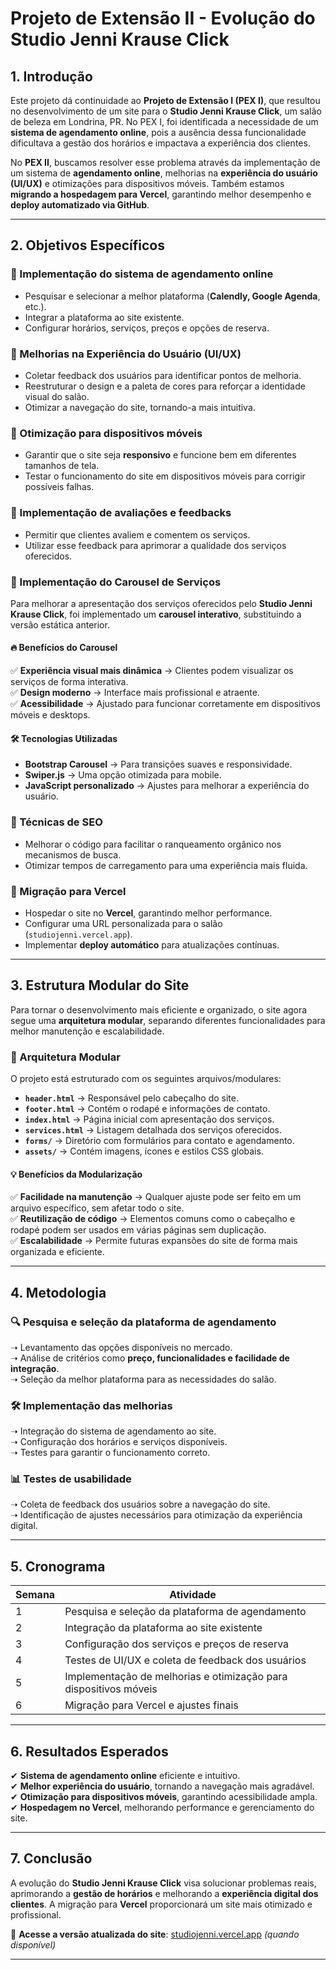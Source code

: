 # **Projeto de Extensão II - Evolução do Studio Jenni Krause Click**

## **1. Introdução**
Este projeto dá continuidade ao **Projeto de Extensão I (PEX I)**, que resultou no desenvolvimento de um site para o **Studio Jenni Krause Click**, um salão de beleza em Londrina, PR. No PEX I, foi identificada a necessidade de um **sistema de agendamento online**, pois a ausência dessa funcionalidade dificultava a gestão dos horários e impactava a experiência dos clientes.

No **PEX II**, buscamos resolver esse problema através da implementação de um sistema de **agendamento online**, melhorias na **experiência do usuário (UI/UX)** e otimizações para dispositivos móveis. Também estamos **migrando a hospedagem para Vercel**, garantindo melhor desempenho e **deploy automatizado via GitHub**.

---

## **2. Objetivos Específicos**
### **📅 Implementação do sistema de agendamento online**
- Pesquisar e selecionar a melhor plataforma (**Calendly, Google Agenda**, etc.).
- Integrar a plataforma ao site existente.
- Configurar horários, serviços, preços e opções de reserva.

### **🎨 Melhorias na Experiência do Usuário (UI/UX)**
- Coletar feedback dos usuários para identificar pontos de melhoria.
- Reestruturar o design e a paleta de cores para reforçar a identidade visual do salão.
- Otimizar a navegação do site, tornando-a mais intuitiva.

### **📱 Otimização para dispositivos móveis**
- Garantir que o site seja **responsivo** e funcione bem em diferentes tamanhos de tela.
- Testar o funcionamento do site em dispositivos móveis para corrigir possíveis falhas.

### **🌟 Implementação de avaliações e feedbacks**
- Permitir que clientes avaliem e comentem os serviços.
- Utilizar esse feedback para aprimorar a qualidade dos serviços oferecidos.

### **🎡 Implementação do Carousel de Serviços**
Para melhorar a apresentação dos serviços oferecidos pelo **Studio Jenni Krause Click**, foi implementado um **carousel interativo**, substituindo a versão estática anterior.  

#### **🔥 Benefícios do Carousel**
✅ **Experiência visual mais dinâmica** → Clientes podem visualizar os serviços de forma interativa.  
✅ **Design moderno** → Interface mais profissional e atraente.  
✅ **Acessibilidade** → Ajustado para funcionar corretamente em dispositivos móveis e desktops.  

#### **🛠 Tecnologias Utilizadas**
- **Bootstrap Carousel** → Para transições suaves e responsividade.  
- **Swiper.js** → Uma opção otimizada para mobile.  
- **JavaScript personalizado** → Ajustes para melhorar a experiência do usuário.  

### **🔎 Técnicas de SEO**
- Melhorar o código para facilitar o ranqueamento orgânico nos mecanismos de busca.
- Otimizar tempos de carregamento para uma experiência mais fluida.

### **🚀 Migração para Vercel**
- Hospedar o site no **Vercel**, garantindo melhor performance.
- Configurar uma URL personalizada para o salão (`studiojenni.vercel.app`).
- Implementar **deploy automático** para atualizações contínuas.

---

## **3. Estrutura Modular do Site**
Para tornar o desenvolvimento mais eficiente e organizado, o site agora segue uma **arquitetura modular**, separando diferentes funcionalidades para melhor manutenção e escalabilidade.

### **📂 Arquitetura Modular**
O projeto está estruturado com os seguintes arquivos/modulares:
- **`header.html`** → Responsável pelo cabeçalho do site.
- **`footer.html`** → Contém o rodapé e informações de contato.
- **`index.html`** → Página inicial com apresentação dos serviços.
- **`services.html`** → Listagem detalhada dos serviços oferecidos.
- **`forms/`** → Diretório com formulários para contato e agendamento.
- **`assets/`** → Contém imagens, ícones e estilos CSS globais.

#### **💡 Benefícios da Modularização**
✅ **Facilidade na manutenção** → Qualquer ajuste pode ser feito em um arquivo específico, sem afetar todo o site.  
✅ **Reutilização de código** → Elementos comuns como o cabeçalho e rodapé podem ser usados em várias páginas sem duplicação.  
✅ **Escalabilidade** → Permite futuras expansões do site de forma mais organizada e eficiente.  

---

## **4. Metodologia**
### **🔍 Pesquisa e seleção da plataforma de agendamento**
➝ Levantamento das opções disponíveis no mercado.  
➝ Análise de critérios como **preço, funcionalidades e facilidade de integração**.  
➝ Seleção da melhor plataforma para as necessidades do salão.  

### **🛠 Implementação das melhorias**
➝ Integração do sistema de agendamento ao site.  
➝ Configuração dos horários e serviços disponíveis.  
➝ Testes para garantir o funcionamento correto.  

### **📊 Testes de usabilidade**
➝ Coleta de feedback dos usuários sobre a navegação do site.  
➝ Identificação de ajustes necessários para otimização da experiência digital.  

---

## **5. Cronograma**
| Semana | Atividade |
|--------|-------------------------------------------|
| 1      | Pesquisa e seleção da plataforma de agendamento |
| 2      | Integração da plataforma ao site existente |
| 3      | Configuração dos serviços e preços de reserva |
| 4      | Testes de UI/UX e coleta de feedback dos usuários |
| 5      | Implementação de melhorias e otimização para dispositivos móveis |
| 6      | Migração para Vercel e ajustes finais |

---

## **6. Resultados Esperados**
✔ **Sistema de agendamento online** eficiente e intuitivo.  
✔ **Melhor experiência do usuário**, tornando a navegação mais agradável.  
✔ **Otimização para dispositivos móveis**, garantindo acessibilidade ampla.  
✔ **Hospedagem no Vercel**, melhorando performance e gerenciamento do site.  

---

## **7. Conclusão**
A evolução do **Studio Jenni Krause Click** visa solucionar problemas reais, aprimorando a **gestão de horários** e melhorando a **experiência digital dos clientes**. A migração para **Vercel** proporcionará um site mais otimizado e profissional.

🔗 **Acesse a versão atualizada do site**: [studiojenni.vercel.app](https://studiojenni.vercel.app) *(quando disponível)*  

---
  
